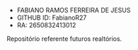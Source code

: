 - FABIANO RAMOS FERREIRA DE JESUS
- GITHUB ID: FabianoR27
- RA: 2650832413012

Repositório referente futuros realtórios.
